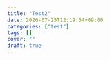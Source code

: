 ```yaml
---
title: "Test2"
date: 2020-07-25T12:19:54+09:00
categories: ["test"]
tags: []
cover: ""
draft: true
---
```

